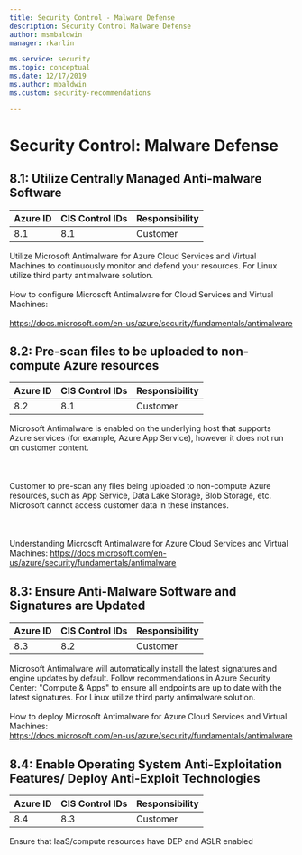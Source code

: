 ```yaml
---
title: Security Control - Malware Defense
description: Security Control Malware Defense
author: msmbaldwin
manager: rkarlin

ms.service: security
ms.topic: conceptual
ms.date: 12/17/2019
ms.author: mbaldwin
ms.custom: security-recommendations

---
```


# Security Control: Malware Defense

## 8.1: Utilize Centrally Managed Anti-malware Software

| Azure ID | CIS Control IDs | Responsibility |
|--|--|--|
| 8.1 | 8.1 | Customer |

Utilize Microsoft Antimalware for Azure Cloud Services and Virtual Machines to continuously monitor and defend your resources. For Linux utilize third party antimalware solution.<br><br>How to configure Microsoft Antimalware for Cloud Services and Virtual Machines:<br><br>https://docs.microsoft.com/en-us/azure/security/fundamentals/antimalware

## 8.2: Pre-scan files to be uploaded to non-compute Azure resources

| Azure ID | CIS Control IDs | Responsibility |
|--|--|--|
| 8.2 | 8.1 | Customer |

Microsoft Antimalware is enabled on the underlying host that supports Azure services (for example, Azure App Service), however it does not run on customer content.<br><br><br><br>Customer to pre-scan any files being uploaded to non-compute Azure resources, such as App Service, Data Lake Storage, Blob Storage, etc. Microsoft cannot access customer data in these instances.<br><br><br><br>Understanding Microsoft Antimalware for Azure Cloud Services and Virtual Machines: https://docs.microsoft.com/en-us/azure/security/fundamentals/antimalware

## 8.3: Ensure Anti-Malware Software and Signatures are Updated

| Azure ID | CIS Control IDs | Responsibility |
|--|--|--|
| 8.3 | 8.2 | Customer |

Microsoft Antimalware will automatically install the latest signatures and engine updates by default. Follow recommendations in Azure Security Center: &quot;Compute &amp; Apps&quot; to ensure all endpoints are up to date with the latest signatures. For Linux utilize third party antimalware solution.<br><br>How to deploy Microsoft Antimalware for Azure Cloud Services and Virtual Machines:<br>https://docs.microsoft.com/en-us/azure/security/fundamentals/antimalware

## 8.4: Enable Operating System Anti-Exploitation Features/ Deploy Anti-Exploit Technologies

| Azure ID | CIS Control IDs | Responsibility |
|--|--|--|
| 8.4 | 8.3 | Customer |

Ensure that IaaS/compute resources have DEP and ASLR enabled

